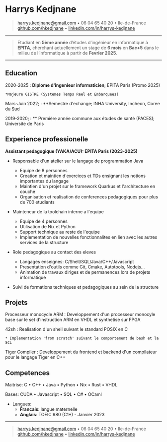 Harrys Kedjnane
============

> <harrys.kedjnane@gmail.com> • 06 04 65 40 20 • Ile-de-France \
> [github.com/hkedjnane](https://github.com/hkedjnane) • [linkedin.com/in/harrys-kedjnane](https://www.linkedin.com/in/harrys-kedjnane/)

----

> Étudiant en **5ème année** d’études d’ingénieur en informatique
> à **EPITA**, cherchant actuellement un stage de **6 mois** en **Bac+5**
> dans le milieu de l’informatique à partir de **Fevrier 2025**.

----

Education
---------

2020-2025
:   **Diplome d'ingenieur informaticien**; EPITA Paris (Promo 2025)

    *Majeure GISTRE (Systemes Temps Reel et Embarquees)

Mars-Juin 2022; 
:   **Semestre d'echange; INHA University, Incheon, Coree du Sud

2019-2020; 
:   ** Première année commune aux études de santé (PACES); Universite de Paris

Experience professionelle
-------------------------

**Assistant pedagogique (YAKA/ACU): EPITA Paris (2023-2025)**

* Responsable d'un atelier sur le langage de programmation Java
   * Equipe de 8 personnes
   * Creation et maintien d'exercices et TDs ensignant les notions importantes du langage
   * Maintien d'un projet sur le framework Quarkus et l'architecture en couche
   * Organisation et realisation de conferences pedagogiques pour plus de 700 etudiants

* Mainteneur de la toolchain interne a l'equipe
   * Equipe de 4 personnes
   * Utilisation de Nix et Python
   * Support technique au reste de l'equipe
   * Implementation de nouvelles fonctionnalites en lien avec 
     les autres services de la structure

* Role pedagogique au contact des eleves
   * Langages enseignes: C/Shell/SQL/Java/C++/Javascript
   * Presentation d'outils comme Git, Cmake, Autotools, Nodejs...
   * Animation de travaux diriges et de permanences lors de projets informatique

* Suivi de formations techniques et pedagogiques au sein de la structure

Projets
-------

Processeur monocycle ARM
:   Developpement d'un processeur monocyle base sur le set d'instruction ARM en VHDL et synthetise sur FPGA

42sh
:   Realisation d'un shell suivant le standard POSIX en C

    * Implementation 'from scratch' suivant le comportement de bash et la SCL

Tiger Compiler
:   Developpement du frontend et backend d'un compilateur pour le langage Tiger en C++



Competences
----------------------------------------

Maitrise: C • C++ • Java • Python • Nix • Rust • VHDL

Bases: CUDA • Javascript • SQL • C# • OCaml

* Langues:
  * **Francais**: langue maternelle 
  * **Anglais**: TOEIC 980 (C1+) - Janvier 2023

----

> <harrys.kedjnane@gmail.com> • 06 04 65 40 20 • Ile-de-France \
> [github.com/hkedjnane](https://github.com/hkedjnane) • [linkedin.com/in/harrys-kedjnane](https://www.linkedin.com/in/harrys-kedjnane/)

